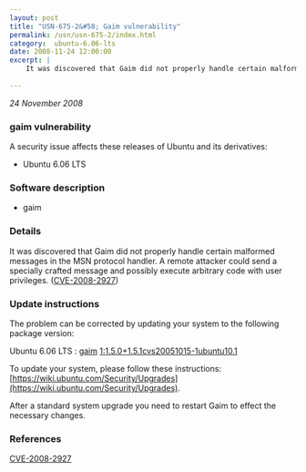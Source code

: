 ```yaml
---
layout: post
title: "USN-675-2&#58; Gaim vulnerability"
permalink: /usn/usn-675-2/index.html
category:  ubuntu-6.06-lts
date: 2008-11-24 12:00:00
excerpt: |
    It was discovered that Gaim did not properly handle certain malformed messages in the MSN protocol handler. A remote attacker could send a specially crafted message and possibly execute arbitrary code with user privileges. ([CVE-2008-2927](http://people.ubuntu.com/~ubuntu-security/cve/CVE-2008-2927)) 
    
--- 
```

 
 

*24 November 2008*

### gaim vulnerability

A security issue affects these releases of Ubuntu and its derivatives:

* Ubuntu 6.06 LTS

### Software description

* gaim 

### Details

It was discovered that Gaim did not properly handle certain malformed messages in the MSN protocol handler. A remote attacker could send a specially crafted message and possibly execute arbitrary code with user privileges. ([CVE-2008-2927](http://people.ubuntu.com/~ubuntu-security/cve/CVE-2008-2927)) 

### Update instructions

The problem can be corrected by updating your system to the following package version:

Ubuntu 6.06 LTS
 : [gaim](https://launchpad.net/ubuntu/+source/gaim) <span> [1:1.5.0+1.5.1cvs20051015-1ubuntu10.1](https://launchpad.net/ubuntu/+source/gaim/1:1.5.0+1.5.1cvs20051015-1ubuntu10.1) </span> 

To update your system, please follow these instructions: [https://wiki.ubuntu.com/Security/Upgrades](https://wiki.ubuntu.com/Security/Upgrades).

After a standard system upgrade you need to restart Gaim to effect the necessary changes. 

### References

 
 [CVE-2008-2927](http://people.ubuntu.com/~ubuntu-security/cve/CVE-2008-2927)
 


